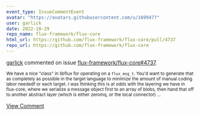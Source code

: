 ```yaml
---
event_type: IssueCommentEvent
avatar: "https://avatars.githubusercontent.com/u/169947?"
user: garlick
date: 2022-10-29
repo_name: flux-framework/flux-core
html_url: https://github.com/flux-framework/flux-core/pull/4737
repo_url: https://github.com/flux-framework/flux-core
---
```


<a href='https://github.com/garlick' target='_blank'>garlick</a> commented on issue <a href='https://github.com/flux-framework/flux-core/pull/4737' target='_blank'>flux-framework/flux-core#4737</a>.

<small>We have a nice "class" in libflux for operating on a `flux_msg_t`.  You'd want to generate that as completely as possible in the target language to minimize the amount of manual coding labor neededf or each target.  I was thinking this is at odds with the layering we have in flux-core, where we serialize a message object first to an array of blobs, then hand that off to another abstract layer (which is either zeromq, or the local connector)...</small>

<a href='https://github.com/flux-framework/flux-core/pull/4737' target='_blank'>View Comment</a>